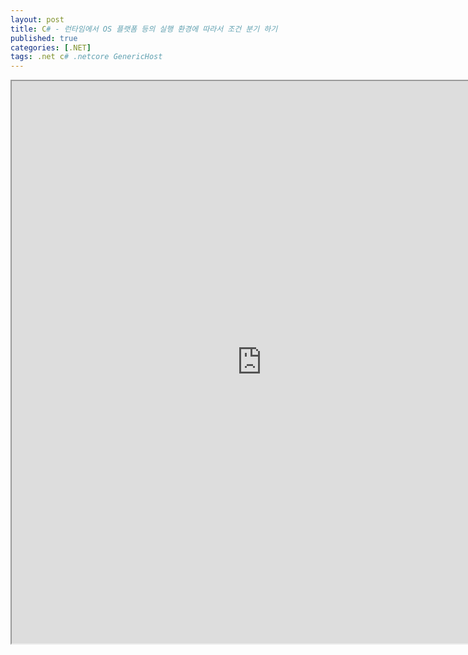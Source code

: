 ```yaml
---
layout: post
title: C# - 런타임에서 OS 플랫폼 등의 실행 환경에 따라서 조건 분기 하기
published: true
categories: [.NET]
tags: .net c# .netcore GenericHost
---  
```

<iframe width="800" height="900" src="https://docs.google.com/document/d/e/2PACX-1vRunEZA_YGqbCss9Cp8WSsZkd--akW921nHjcv8GHKBXKkGMd2qCOcbJafW3ocNYnBcMuqEj96uWezX/pub?embedded=true"></iframe>    
   